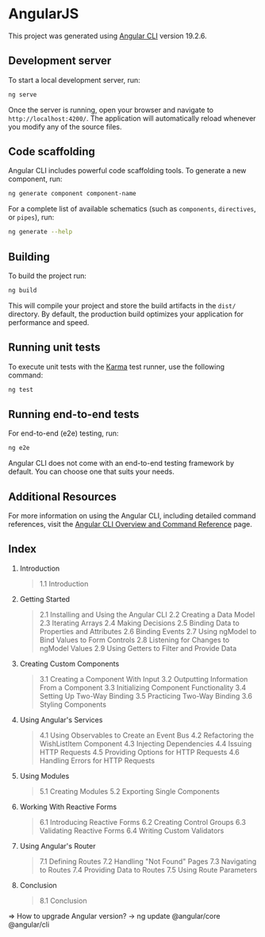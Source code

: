 # AngularJS

This project was generated using [Angular CLI](https://github.com/angular/angular-cli) version 19.2.6.

## Development server

To start a local development server, run:

```bash
ng serve
```

Once the server is running, open your browser and navigate to `http://localhost:4200/`. The application will automatically reload whenever you modify any of the source files.

## Code scaffolding

Angular CLI includes powerful code scaffolding tools. To generate a new component, run:

```bash
ng generate component component-name
```

For a complete list of available schematics (such as `components`, `directives`, or `pipes`), run:

```bash
ng generate --help
```

## Building

To build the project run:

```bash
ng build
```

This will compile your project and store the build artifacts in the `dist/` directory. By default, the production build optimizes your application for performance and speed.

## Running unit tests

To execute unit tests with the [Karma](https://karma-runner.github.io) test runner, use the following command:

```bash
ng test
```

## Running end-to-end tests

For end-to-end (e2e) testing, run:

```bash
ng e2e
```

Angular CLI does not come with an end-to-end testing framework by default. You can choose one that suits your needs.

## Additional Resources

For more information on using the Angular CLI, including detailed command references, visit the [Angular CLI Overview and Command Reference](https://angular.dev/tools/cli) page.

## Index

1. Introduction
   > 1.1 Introduction
2. Getting Started
   > 2.1 Installing and Using the Angular CLI
   > 2.2 Creating a Data Model
   > 2.3 Iterating Arrays
   > 2.4 Making Decisions
   > 2.5 Binding Data to Properties and Attributes
   > 2.6 Binding Events
   > 2.7 Using ngModel to Bind Values to Form Controls
   > 2.8 Listening for Changes to ngModel Values
   > 2.9 Using Getters to Filter and Provide Data
3. Creating Custom Components
   > 3.1 Creating a Component With Input
   > 3.2 Outputting Information From a Component
   > 3.3 Initializing Component Functionality
   > 3.4 Setting Up Two-Way Binding
   > 3.5 Practicing Two-Way Binding
   > 3.6 Styling Components
4. Using Angular's Services
   > 4.1 Using Observables to Create an Event Bus
   > 4.2 Refactoring the WishListItem Component
   > 4.3 Injecting Dependencies
   > 4.4 Issuing HTTP Requests
   > 4.5 Providing Options for HTTP Requests
   > 4.6 Handling Errors for HTTP Requests
5. Using Modules
   > 5.1 Creating Modules
   > 5.2 Exporting Single Components
6. Working With Reactive Forms
   > 6.1 Introducing Reactive Forms
   > 6.2 Creating Control Groups
   > 6.3 Validating Reactive Forms
   > 6.4 Writing Custom Validators
7. Using Angular's Router
   > 7.1 Defining Routes
   > 7.2 Handling "Not Found" Pages
   > 7.3 Navigating to Routes
   > 7.4 Providing Data to Routes
   > 7.5 Using Route Parameters
8. Conclusion
   > 8.1 Conclusion

=> How to upgrade Angular version?
-> ng update @angular/core @angular/cli
